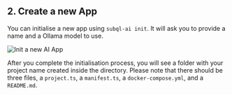 ## 2. Create a new App

You can initialise a new app using `subql-ai init`. It will ask you to provide a name and a Ollama model to use.

![Init a new AI App](/assets/img/ai/guide-init.png)

After you complete the initialisation process, you will see a folder with your project name created inside the directory. Please note that there should be three files, a `project.ts`, a `manifest.ts`, a `docker-compose.yml`, and a `README.md`.